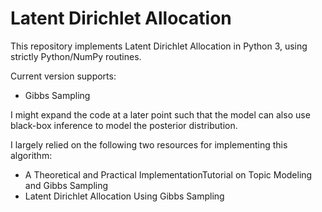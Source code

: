 # Latent Dirichlet Allocation
This repository implements Latent Dirichlet Allocation in Python 3, using strictly Python/NumPy routines.

Current version supports:
- Gibbs Sampling

I might expand the code at a later point such that the model can also use black-box inference to model the posterior distribution.

I largely relied on the following two resources for implementing this algorithm:
- A Theoretical and Practical ImplementationTutorial on Topic Modeling and Gibbs Sampling
- Latent Dirichlet Allocation Using Gibbs Sampling
